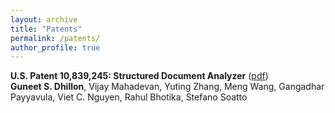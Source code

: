 ```yaml
---
layout: archive
title: "Patents"
permalink: /patents/
author_profile: true
---
```



**U.S. Patent 10,839,245: Structured Document Analyzer** ([pdf](https://guneet-dhillon.github.io/files/structured_document_analyzer.pdf))<br/>
**Guneet S. Dhillon**, Vijay Mahadevan, Yuting Zhang, Meng Wang, Gangadhar Payyavula, Viet C. Nguyen, Rahul Bhotika, Stefano Soatto
